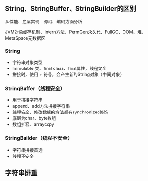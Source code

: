 ## String、StringBuffer、StringBuilder的区别

从性能、底层实现、源码、编码方面分析

JVM对象缓存机制、intern方法、PermGen永久代、FullGC、OOM、堆、MetaSpace元数据区



### String

- 字符串对象类型
- Immutable 类、final class、final属性，线程安全
- 拼接时，使用 + 符号，会产生新的String对象（中间对象）

### StringBuffer（线程安全）

- 用于拼接字符串
- append、add方法拼接字符串
- 线程安全、修改数据的方法都有synchronized修饰
- 底层为char、byte数组
- 数组扩容、arraycopy

### StringBuilder（线程不安全）

- 字符串拼接首选
- 线程不安全



## 字符串排重


